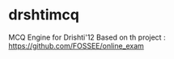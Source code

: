 drshtimcq
=========

MCQ Engine for Drishti'12
Based on th project : https://github.com/FOSSEE/online_exam

